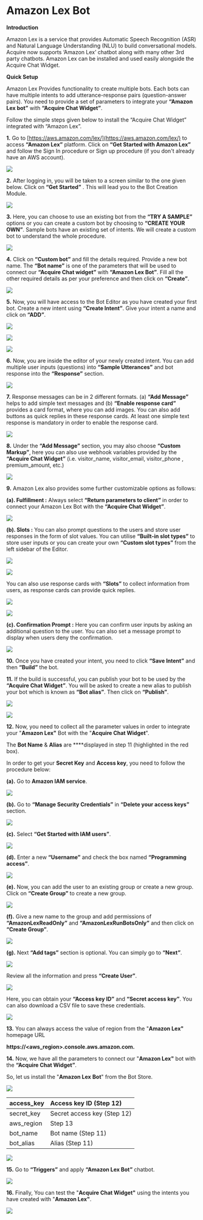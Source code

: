 # Amazon Lex Bot

**Introduction**

Amazon Lex is a service that provides Automatic Speech Recognition \(ASR\) and Natural Language Understanding \(NLU\) to build conversational models. Acquire now supports ‘Amazon Lex’ chatbot along with many other 3rd party chatbots. Amazon Lex can be installed and used easily alongside the Acquire Chat Widget.

**Quick Setup**

Amazon Lex Provides functionality to create multiple bots. Each bots can have multiple intents to add utterance-response pairs \(question-answer pairs\). You need to provide a set of parameters to integrate your **“Amazon Lex bot”** with **“Acquire Chat Widget”**.

Follow the simple steps given below to install the “Acquire Chat Widget” integrated with “Amazon Lex”.

**1.** Go to [https://aws.amazon.com/lex/](https://aws.amazon.com/lex/) to access **“Amazon Lex”** platform. Click on **“Get Started with Amazon Lex”** and follow the Sign In procedure or Sign up procedure \(if you don't already have an AWS account\).

![](https://lh3.googleusercontent.com/MhREm3s_1SPCD7CZWkQQXoVBYHX1yUJcpT-HkwdpuvsUFRqsqDthq5ZQrz9QYMuGZd-JBiX53aO0abagVJWP1LUShs8HWBfNkXQ53hbjR_K9HdxghV-99RgB7REZwVjMh1UzZOmh)

**2.** After logging in, you will be taken to a screen similar to the one given below. Click on **“Get Started”** . This will lead you to the Bot Creation Module.

![](https://lh6.googleusercontent.com/96R7IrsyfZf4xy7lntkSxT_j7MBWAt8_GIX1oImrivrsxXJJhpn1RBdp6pMJZ5BUNNQg1Se_51_-iVVoHbBAZ8ykba53fp9vLeOj6SLE2AsWOLxkad2LqNbz1_ZlLYv_RXa8a5iv)

**3.** Here, you can choose to use an existing bot from the **“TRY A SAMPLE”** options or you can create a custom bot by choosing to **“CREATE YOUR OWN”**. Sample bots have an existing set of intents. We will create a custom bot to understand the whole procedure.

![](https://lh3.googleusercontent.com/upEhSqHkrF6aHbKkm9tp1zSGxQmUc3SXfF_W2z29PekRYfP8k3rRARIfwK-XvNJuBtr6wUFiBp9E3prbDKyC8oahbl4vn1EDgK1NgUcU90y6bYp4bgpuuZNgGKjpy0RXI7m4oRHW)

**4.** Click on **“Custom bot”** and fill the details required. Provide a new bot name. The **“Bot name”** is one of the parameters that will be used to connect our **“Acquire Chat widget”** with **“Amazon Lex Bot”**. Fill all the other required details as per your preference and then click on **“Create”**.

![](https://lh5.googleusercontent.com/K8h-7snnqUR8KREm0vzL2NuoatfQk-fkhse9Cln1qgm4etpDE7iYwec4fpt_PTzErvovML6-c-i33YTYkFxvCWgcPTgfldYDYxtw_wmJ759UdcitieiirHyC4pqE3FLEp9Sc0PkJ)

**5.** Now, you will have access to the Bot Editor as you have created your first bot. Create a new intent using **“Create Intent”**. Give your intent a name and click on **“ADD”**.

![](https://lh5.googleusercontent.com/wmPT1Q2mF8Zb1XF6umO4jlXxR256jJ92tYqa1axNFTWd1yUhYEafZCjkDBIycM2orj9uXUkPsYwoIj_03CYJlZuSq-nqNrf-qr0ySXTzyxa_mlNFlQc_Uw-CENoUDgFzyHLmWgIb)

![](https://lh4.googleusercontent.com/T_BUi2uZePsEhu1NV0XDGGbAX4fV59XqTyK4U70o4QTH4o2QyR8wirjKAy80nWC3XnQoU6T8-NJ6zNJRq_5cgQUA7tk9Riis9M-qBvZl6cBVHe4XmLkbihKcq2DA8GeR3qkhL2Up)

![](https://lh5.googleusercontent.com/nNDCVGCEW5IS4G6r82gmLdaJPYHLY8yoAcAB9r3QPj6JPxK4yKDLl_85WSMQ5OCmKbogBf1FW_mxfr0iYMGoJ421eijSQmUPVx8vwPixWrbrTA_SG5kZmWu-vy4jUlKfMroemCAF)

**6.** Now, you are inside the editor of your newly created intent. You can add multiple user inputs \(questions\) into **“Sample Utterances”** and bot response into the **“Response”** section. 

![](https://lh3.googleusercontent.com/piUfIIn1J_yXSVoltqirRKKpJbY9cavn4ia_qRBNAru57ma7P2-lCId9XrEqiTItE8AU7e40tWL3BWE-nigbJUgR5Ug-4f_belQ6ekpbP_Q-q5QPMmRvrn4gs8992jRuYgNzs5N5)

**7.** Response messages can be in 2 different formats. \(a\) **“Add Message”** helps to add simple text messages and \(b\) **“Enable response card”** provides a card format, where you can add images. You can also add buttons as quick replies in these response cards. At least one simple text response is mandatory in order to enable the response card. 

![](https://lh6.googleusercontent.com/dx6iAXfUFDVEumOPAjuMobQZkJpOGZFekgUGr5PpVHpLYIhIquEWfx6WSjNwgx9pBUTIOYco8g4lW5VeuY9mpzJycuFm0Kc9hChNhWVABxvddB3X_Ci6WwvlRtKkuRKUwCyTbAvy)

**8.** Under the **“Add Message”** section, you may also choose **“Custom Markup”**, here you can also use webhook variables provided by the **“Acquire Chat Widget”** \(i.e. visitor\_name, visitor\_email, visitor\_phone , premium\_amount, etc.\)

![](https://lh6.googleusercontent.com/N8aZiskKm0Mw3rGTuMJI3UcRXxtHv-aNJjkf_YEMrmnj19EVO4aFlQzqPLYgv0YSNRpXnBKfhmnkovW14HAwwT-13-6fZ_pXKO3OWtPugeoVkJCEYAzpRlnV4VPA4gPV70YO4KwI)

**9.** Amazon Lex also provides some further customizable options as follows:

**\(a\). Fulfillment :** Always select **“Return parameters to client”** in order to connect your Amazon Lex Bot with the **“Acquire Chat Widget”**.

![](https://lh6.googleusercontent.com/Yz89vYS5lBLN4VSQyJmV9PNkyhme0zIneAGM-QkKvFqMEnNUuV29_pbmwOBWwd5MVaYUKorCstwyHIuyagK-27OW38ifi7PHfdbRQ3MlFiQMUVoX4-KGN6DrNUBjvViQtPrfMp-U)

**\(b\). Slots :** You can also prompt questions to the users and store user responses in the form of slot values. You can utilise **“Built-in slot types”** to store user inputs or you can create your own **“Custom slot types”** from the left sidebar of the Editor.

![](https://lh3.googleusercontent.com/YEeufDlU8ztcMZWOhZj9qHHqfnPUeuyT-OprAStMrgBK8iDJJKPzrrx8W3kI4LAa95RmRuNah0-TxPeai7pJ_hzsuyyu7mQTtjTYflwHjww-ErCOxl7FRyZ_N8F_-ialY24esjLN)

![](https://lh4.googleusercontent.com/KsWh_mB39aQDFpYL5c1ytDM5vRIp6E_xVQ0TWbfexnn_xZWW4C58yRam0Y7Yu6YBjPACgfYcXoBGPk8354pRkO3fbSb5P9P5YRXw1qzvemXh1sBInGx5de7UTFzFPS08jRxZdUg1)

You can also use response cards with **“Slots”** to collect information from users, as response cards can provide quick replies.

![](https://lh3.googleusercontent.com/7z_dIW1z05Z1OGLPQoBguZ19cysOCjUJ68FECLTubtwpgaiOH1v3XASVhVMFnMUAE6jLz-_v9FbjBERpTr7-P60-ue2sbtiWIlHohkpwdv8wz6599dFllZWdH9Uv_5pFM0PnwGHl)

![](https://lh3.googleusercontent.com/OMUCH38CfArGFGx-7WBRl1YBqWVcGhxtKySGwHHUsyN4FdRUhSWJa1cjkE4fCBC7Kke4r6CH780xBRiTbIMOD3V_ma8YVNsfIyb_y_f8yVft_rgXvNvDz0up4xINkiTm6ZlHWH7R)

**\(c\). Confirmation Prompt :** Here you can confirm user inputs by asking an additional question to the user. You can also set a message prompt to display when users deny the confirmation.

![](https://lh5.googleusercontent.com/Ou9qkAgvforH8TZ_WYCjF4NxcchcGtN299_Sr-PmvoOlOPtBP4V-nUdmjFF_yxRQaWRxVFf66aY9-Hy3v0koj7X1mQE7FnHcvqkSLITKQcXWihVdlomtnuiLDKJgcCG31RejSxXn)

**10.** Once you have created your intent, you need to click **“Save Intent”** and then **“Build”** the bot.

**11.** If the build is successful, you can publish your bot to be used by the **“Acquire Chat Widget”**. You will be asked to create a new alias to publish your bot which is known as **“Bot alias”**. Then click on **“Publish”**.

![](https://lh4.googleusercontent.com/b0fO0tHdhqvhwRciR9fqWN8Nde0Ek0ypH0cQJw1hp-1et-mRLPsKJyzQZs0trklfvFLD4A6Bt6_i591BIGcUugji9q7HpIUd-vzkfNdIgBlXjFsyNSgk3hQrCR5uifAX3r3mY9vj)

![](https://lh3.googleusercontent.com/opgeZMBQ2wYG9yeDXmRrmGtJ3v7EJxkiuAjxhK8HaI4FeBZyrYM79jy8hN-Blh5sr0kzAkhxdF8TyIbCZBGbciYvt1l-zM-1GHJJJt0RIfpylVrWDXUG1CagEBIsC_Ntg6oyKhDR)

**12.** Now, you need to collect all the parameter values in order to integrate your "**Amazon Lex"** Bot with the "**Acquire Chat Widget**".

The **Bot Name** & **Alias** are ****displayed in step 11 \(highlighted in the red box\).

In order to get your **Secret Key** and **Access key**, you need to follow the procedure below:

**\(a\).** Go to **Amazon IAM service**.

![](https://lh6.googleusercontent.com/ABOT56wtHZAkQbSrggD4QyQVrx-SNNuVWNfkFtO2hL2yhHdC7ZxwVIs9SLUQPrh55BJ92Jdzb1PKaUcd3WXhNE95b5IorsUkJN7nCmN8yeKwlwpfoJukpSTJLr8IXW2amjqbZWpM)

**\(b\).** Go to **“Manage Security Credentials”** in **“Delete your access keys”** section.

![](https://lh5.googleusercontent.com/WS7ftn6nyMxkpfOrwPmE0a8h07A0nR_RmjwjZp0YK2PPBQ8C_TYbNmBQHlIEOSmdhpdhGmBUHGdaaSBnCIs6Zm1SRhbxY7NqWx7JaFW20GDnGpTlpIwa5c4zDSqG-MBCSp0CPQAj)

**\(c\).** Select **“Get Started with IAM users”**.

![](https://lh4.googleusercontent.com/6viX7hOcuyoLK9E45fibd-psDXz3VTrdU_QkVzUMn2FdG9leN3vVaMz8CtTC7ywBRpgm0Gl8OjfbJ8eXNVfH8OLW70430Du6Whzy59vd77HG_HDd1xcSchNRVhaZpjmYlnCFXr3f)

**\(d\).** Enter a new **“Username”** and check the box named **“Programming access”**.

![](https://lh5.googleusercontent.com/0fuX6I9p9L81irwQT0Rn8Hs_DU59SuG2qS-t5-aeLbpji2s41t3zjESLMhkMBbugsfFe-kQ0h1tiLIh4vXwvg2uEorKMXCmvfuhtZ-BdRH06ZIAlHTn9gJtB1lRuUf7TBSQxXUc1)

**\(e\).** Now, you can add the user to an existing group or create a new group. Click on **“Create Group”** to create a new group.

![](https://lh6.googleusercontent.com/TTO164VKEbrmHv-f_4Dzv39QfM7eCbR09iLaSysIM3wn-xHx9PgKwnmnPntTkwkbPJg-S0o5Dcofw7D95gkWz97OWP4HTKX0dJO8GknLy38xjtIbjwtHKaErFFRFweFYZ-uFPUKd)

**\(f\).** Give a new name to the group and add permissions of **“AmazonLexReadOnly”** and **“AmazonLexRunBotsOnly”** and then click on **“Create Group”**.

![](https://lh5.googleusercontent.com/mr0q2UxdvamnmxBp3gzLRZbYviJG51fDAoV9jfpN0LXv1Q1rhd7kUfqVwwIonY0VFt5qeQZCIm2WavOApPf4Kk16DFn-Ps7DZXDO0wPHEhDKIqjRIPqQzcaIRi5kAm1IDicH3-6f)

**\(g\).** Next **“Add tags”** section is optional. You can simply go to **“Next”**.

![](https://lh5.googleusercontent.com/8mL0LcnechltCw4fjEjJlt-YllPHoPFH2l8D8jl40wv2bhUxQq1qOpH__Q1-DJ8wKR-g2OQQPCPO6M1My9C_o81sppLAZeeBGHyZiBASS_H2ae81i6-A0S4civVLWLtR7eIPCbRz)

Review all the information and press **“Create User”**.

![](https://lh5.googleusercontent.com/UiM5cmdF0KP9ycvETMmJgykbFdEWBJ1GWSTyTR9Rei6dPv5Vu5g8uRgMmm7W7rp4ZTodB0vvFiOsgGCtAfN41UMSrLPXnb2CTrBKmX0Vqp2LFqaRJ7ASMnLGXAX0W39jPfB9T0Jw)

Here, you can obtain your **“Access key ID”** and **“Secret access key”**. You can also download a CSV file to save these credentials.

![](https://lh5.googleusercontent.com/Yuk5VU30dt2jhDi83Z4TqUGrAjvkpwGodBi99J2rPruZH8dYsNZLpz--Rshd2N5S9sEYFrDzN5E5az5gS-dtSsDCVir_cvjVPmQnpeMCi7EhTXDvtY1ajtU78bV5pPu9nEkHZlF_)

**13.** You can always access the value of region from the "**Amazon Lex"** homepage URL

**https://&lt;aws\_region&gt;.console.aws.amazon.com.**  


**14.** Now, we have all the parameters to connect our "**Amazon Lex"** bot with the **“Acquire Chat Widget”**. 

So, let us install the "**Amazon Lex** **Bot**" from the Bot Store.

![](../../.gitbook/assets/live1.png)

| **access\_key** | **Access key ID \(Step 12\)** |
| :--- | :--- |
| secret\_key | Secret access key \(Step 12\) |
| aws\_region | Step 13 |
| bot\_name | Bot name \(Step 11\) |
| bot\_alias | Alias \(Step 11\) |

![](../../.gitbook/assets/live2.png)

**15.** Go to **“Triggers”** and apply **“Amazon Lex Bot”** chatbot.

![](https://lh6.googleusercontent.com/VFrijx5e7fpNveJgbRQiRh4jcROeTTzhWh9l-01fHKhtt0KDas0_HGuYbXPuBp87BhgzKRQmVSWzFUReziWUFsppdGTY25Q-VGM6IfpdZHZJSFwj8ZmLuV7HFdkz2ZhNKzEZpNnM)

**16.** Finally, You can test the "**Acquire Chat Widget"** using the intents you have created with "**Amazon Lex"**.

![](../../.gitbook/assets/live3.png)

